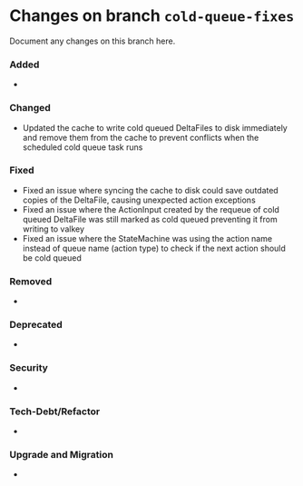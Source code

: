 # Changes on branch `cold-queue-fixes`
Document any changes on this branch here.
### Added
- 

### Changed
- Updated the cache to write cold queued DeltaFiles to disk immediately and remove them from the cache to prevent conflicts when the scheduled cold queue task runs

### Fixed
- Fixed an issue where syncing the cache to disk could save outdated copies of the DeltaFile, causing unexpected action exceptions
- Fixed an issue where the ActionInput created by the requeue of cold queued DeltaFile was still marked as cold queued preventing it from writing to valkey
- Fixed an issue where the StateMachine was using the action name instead of queue name (action type) to check if the next action should be cold queued

### Removed
- 

### Deprecated
- 

### Security
- 

### Tech-Debt/Refactor
- 

### Upgrade and Migration
- 

